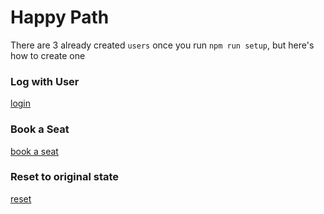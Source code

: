 # Happy Path

There are 3 already created `users` once you run `npm run setup`,
but here's how to create one

### Log with User

[login](./Login.mov)

### Book a Seat

[book a seat](./Book.mov)

### Reset to original state

[reset](./Reset.mov)